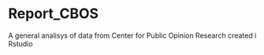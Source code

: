 # Report_CBOS
A general analisys of data from  Center for Public Opinion Research created i Rstudio

